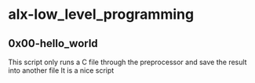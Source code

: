 # alx-low_level_programming

## 0x00-hello_world
This script only runs a C file through the preprocessor and save the result into another file
It is a nice script